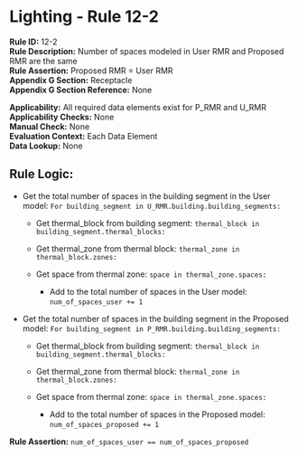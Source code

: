 
# Lighting - Rule 12-2

**Rule ID:** 12-2  
**Rule Description:** Number of spaces modeled in User RMR and Proposed RMR are the same  
**Rule Assertion:** Proposed RMR = User RMR  
**Appendix G Section:** Receptacle  
**Appendix G Section Reference:** None  

**Applicability:** All required data elements exist for P_RMR and U_RMR  
**Applicability Checks:** None  
**Manual Check:** None  
**Evaluation Context:** Each Data Element  
**Data Lookup:** None  

## Rule Logic:  

- Get the total number of spaces in the building segment in the User model: ```For building_segment in U_RMR.building.building_segments:```  

  - Get thermal_block from building segment: ```thermal_block in building_segment.thermal_blocks:```

  - Get thermal_zone from thermal block: ```thermal_zone in thermal_block.zones:```

  - Get space from thermal zone: ```space in thermal_zone.spaces:```  

    - Add to the total number of spaces in the User model: ```num_of_spaces_user += 1```

- Get the total number of spaces in the building segment in the Proposed model: ```For building_segment in P_RMR.building.building_segments:```  

  - Get thermal_block from building segment: ```thermal_block in building_segment.thermal_blocks:```

  - Get thermal_zone from thermal block: ```thermal_zone in thermal_block.zones:```

  - Get space from thermal zone: ```space in thermal_zone.spaces:```  

    - Add to the total number of spaces in the Proposed model: ```num_of_spaces_proposed += 1```

**Rule Assertion:** ```num_of_spaces_user == num_of_spaces_proposed```  
